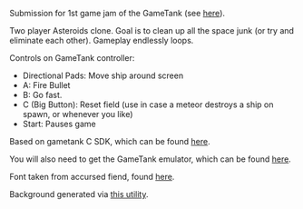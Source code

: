 Submission for 1st game jam of the GameTank (see [here](https://itch.io/jam/gametank-game-jam)).

 Two player Asteroids clone. Goal is to clean up all the space junk (or try and eliminate each other). Gameplay endlessly loops.

Controls on GameTank controller:
* Directional Pads: Move ship around screen
* A: Fire Bullet
* B: Go fast.
* C (Big Button): Reset field (use in case a meteor destroys a ship on spawn, or whenever you like)
* Start: Pauses game

Based on gametank C SDK, which can be found [here](https://github.com/clydeshaffer/gametank_sdk).

You will also need to get the GameTank emulator, which can be found [here](https://github.com/clydeshaffer/GameTankEmulator).

Font taken from accursed fiend, found [here](https://github.com/clydeshaffer/fiend).

Background generated via [this utility](https://deep-fold.itch.io/space-background-generator).